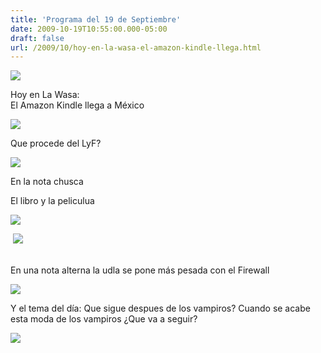 ```yaml
---
title: 'Programa del 19 de Septiembre'
date: 2009-10-19T10:55:00.000-05:00
draft: false
url: /2009/10/hoy-en-la-wasa-el-amazon-kindle-llega.html
---
```


  

  

[![](http://cache.gawker.com/assets/images/gizmodo/2009/10/skatekeyboard_medium.jpg)](http://gizmodo.com/5384792/what-could-possible-go-wrong-on-a-skatekeyboard)  

Hoy en La Wasa:  
El Amazon Kindle llega a México  

[![](http://g-ecx.images-amazon.com/images/G/01/kindle/merch/gw/kindle-ww-ship-final-C1-101909._V229218252_.gif)](http://g-ecx.images-amazon.com/images/G/01/kindle/merch/gw/kindle-ww-ship-final-C1-101909._V229218252_.gif)  

  
Que procede del LyF?  

[![](http://www.diariocritico.com/imagenesPieza/7(7121).jpg)](http://www.diariocritico.com/imagenesPieza/7(7121).jpg)  

  
En la nota chusca  
  
El libro y la peliculua  

[![](http://upload.wikimedia.org/wikipedia/en/1/18/Unbearable_kundera_book_cover.jpg)](http://upload.wikimedia.org/wikipedia/en/1/18/Unbearable_kundera_book_cover.jpg)  

 [![](http://elhombredehule.files.wordpress.com/2009/06/3_19.jpg)](http://elhombredehule.files.wordpress.com/2009/06/3_19.jpg)  

  
[](http://upload.wikimedia.org/wikipedia/en/1/18/Unbearable_kundera_book_cover.jpg)  
En una nota alterna la udla se pone más pesada con el Firewall  

[![](http://www.udlap.mx/firewall/images/denegado_pirateria.jpg)](http://www.udlap.mx/firewall/images/denegado_pirateria.jpg)  

  
  
Y el tema del día: Que sigue despues de los vampiros? Cuando se acabe esta moda de los vampiros ¿Que va a seguir?  

[![](http://art.penny-arcade.com/photos/675414490_3mN9N-L.jpg)](http://art.penny-arcade.com/photos/675414490_3mN9N-L.jpg)